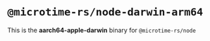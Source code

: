 # `@microtime-rs/node-darwin-arm64`

This is the **aarch64-apple-darwin** binary for `@microtime-rs/node`
